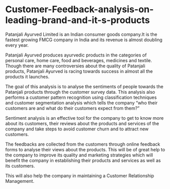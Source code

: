 # Customer-Feedback-analysis-on-leading-brand-and-it-s-products
Patanjali Ayurved Limited is an Indian consumer goods company.It is the fastest growing FMCG company in India and its revenue is almost doubling every year.

Patanjali Ayurved produces ayurvedic products in the categories of personal care, home care, food and beverages, medicines and textile.
Though there are many controversies about the quality of Patanjali products, Patanjali Ayurved is racing towards success in almost all the products it launches. 
 
The goal of this analysis is to analyse the sentiments of people towards the Patanjali products through the customer survey data. This analysis also performs a customer pattern recognition using classification techniques and customer segmentation analysis which tells the company “who their customers are and what do their customers expect from them?”

Sentiment analysis is an effective tool for the company to get to know more about its customers, their reviews about the products and services of the company and take steps to avoid customer churn and to attract new customers. 

The feedbacks are collected from the customers through online feedback forms to analyse their views about the products. This will be of great help to the company to improve its quality and marketing strategies which will benefit the company in establishing their products and services as well as its customers. 

This will also help the company in maintaining a Customer Relationship Management.
